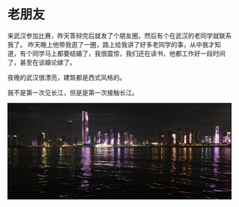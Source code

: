 # 老朋友

来武汉参加比赛，昨天答辩完后就发了个朋友圈，然后有个在武汉的老同学就联系我了。
昨天晚上他带我逛了一圈，路上给我讲了好多老同学的事，从中我才知道，有个同学马上都要结婚了，我很震惊，我们还在读书，他都工作好一段时间了，甚至在谈婚论嫁了。

夜晚的武汉很漂亮，建筑都是西式风格的。

我不是第一次见长江，但是是第一次接触长江。

![长江](../pics/长江.jpg)
